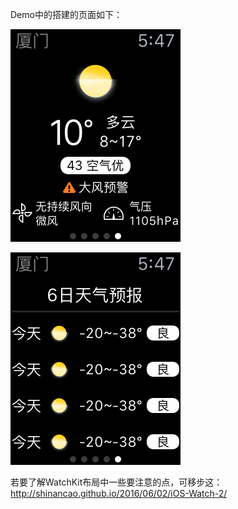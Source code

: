 Demo中的搭建的页面如下：

![](./screenshot/screenshot-1.png)

![](./screenshot/screenshot-2.png)

若要了解WatchKit布局中一些要注意的点，可移步这：<http://shinancao.github.io/2016/06/02/iOS-Watch-2/>